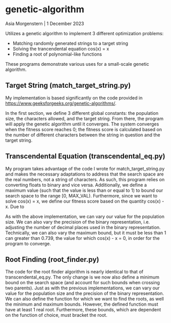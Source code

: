 # genetic-algorithm
Asia Morgenstern | 1 December 2023

Utilizes a genetic algorithm to implement 3 different optimization problems:

- Matching randomly generated strings to a target string
- Solving the trancendental equation cos(x) = x
- Finding a root of polynomial-like functions

These programs demonstrate various uses for a small-scale genetic algorithm.

Target String (match_target_string.py)
-

My implementation is based significantly on the code provided in https://www.geeksforgeeks.org/genetic-algorithms/.

In the first section, we define 3 different global constants:  the population size, the characters allowed, and the target string.  From there, the program will apply the genetic algorithm until it converges.  The system converges when the fitness score reaches 0;  the fitness score is calculated based on the number of different characters between the string in question and the target string.

Transcendental Equation (transcendental_eq.py)
-

My program takes advantage of the code I wrote for match_target_string.py and makes the necessary adaptations to address that the search space are the real numbers, not a string of characters.  As such, this program relies on converting floats to binary and vice versa.  Additionally, we define a maximum value (such that the value is less than or equal to 1) to bound our search space to the range [0, MAX_VAL).  Furthermore, since we want to solve cos(x) = x, we define our fitness score based on the quantity cos(x) - x.  Due to 

As with the above implementation, we can vary our value for the population size.  We can also vary the precision of the binary representation, i.e. adjusting the number of decimal places used in the binary representation.  Technically, we can also vary the maximum bound, but it must be less than 1 can greater than 0.739, the value for which cos(x) - x = 0, in order for the program to converge.

Root Finding (root_finder.py)
-

The code for the root finder algorithm is nearly identical to that of transcendental_eq.py.  The only change is we now also define a minimum bound on the search space (and account for such bounds when crossing two parents).  Just as with the previous implementations, we can vary our value for the population size and the precision of the binary representation.  We can also define the function for which we want to find the roots, as well the minimum and maximum bounds.  However, the defined function must have at least 1 real root.  Furthermore, these bounds, which are dependent on the function of choice, must bracket the root.
